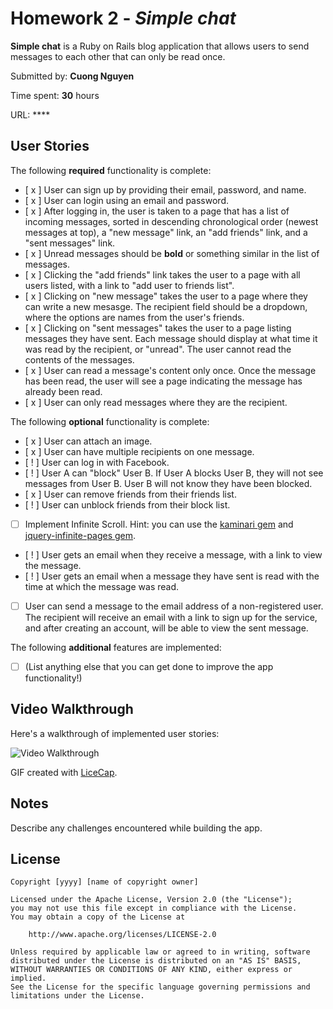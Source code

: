 # Homework 2 - *Simple chat*

**Simple chat** is a Ruby on Rails blog application that allows users to send messages to each other that can only be read once.

Submitted by: **Cuong Nguyen**

Time spent: **30** hours

URL: ****

## User Stories

The following **required** functionality is complete:


* [ x ] User can sign up by providing their email, password, and name. 
* [ x ] User can login using an email and password. 
* [ x ] After logging in, the user is taken to a page that has a list of incoming messages, sorted in descending chronological order (newest messages at top), a "new message" link, an "add friends" link, and a "sent messages" link.
* [ x ] Unread messages should be **bold** or something similar in the list of messages. 
* [ x ] Clicking the "add friends" link takes the user to a page with all users listed, with a link to "add user to friends list". 
* [ x ] Clicking on "new message" takes the user to a page where they can write a new mesasge. The recipient field should be a dropdown, where the options are names from the user's friends.
* [ x ] Clicking on "sent messages" takes the user to a page listing messages they have sent. Each message should display at what time it was read by the recipient, or "unread". The user cannot read the contents of the messages.
* [ x ] User can read a message's content only once. Once the message has been read, the user will see a page indicating the message has already been read.
* [ x ] User can only read messages where they are the recipient.

The following **optional** functionality is complete:

* [ x ] User can attach an image.
* [ x ] User can have multiple recipients on one message. 
* [ ! ] User can log in with Facebook. 
* [ ! ] User A can "block" User B. If User A blocks User B, they will not see messages from User B. User B will not know they have been blocked.
* [ x ] User can remove friends from their friends list.
* [ ! ] User can unblock friends from their block list.
* [ ] Implement Infinite Scroll. Hint: you can use the [kaminari gem](https://github.com/amatsuda/kaminari) and [jquery-infinite-pages gem](https://github.com/magoosh/jquery-infinite-pages).
* [ ! ] User gets an email when they receive a message, with a link to view the message.
* [ ! ] User gets an email when a message they have sent is read with the time at which the message was read.
* [ ] User can send a message to the email address of a non-registered user. The recipient will receive an email with a link to sign up for the service, and after creating an account, will be able to view the sent message. 

The following **additional** features are implemented:

- [ ] (List anything else that you can get done to improve the app functionality!)

## Video Walkthrough 

Here's a walkthrough of implemented user stories:

![Video Walkthrough](relative-path-to-your-gif-file-on-github-or-absolute-path-to-file-on-imgur-or-youtube)

GIF created with [LiceCap](http://www.cockos.com/licecap/).

## Notes

Describe any challenges encountered while building the app.

## License

    Copyright [yyyy] [name of copyright owner]

    Licensed under the Apache License, Version 2.0 (the "License");
    you may not use this file except in compliance with the License.
    You may obtain a copy of the License at

        http://www.apache.org/licenses/LICENSE-2.0

    Unless required by applicable law or agreed to in writing, software
    distributed under the License is distributed on an "AS IS" BASIS,
    WITHOUT WARRANTIES OR CONDITIONS OF ANY KIND, either express or implied.
    See the License for the specific language governing permissions and
    limitations under the License.
